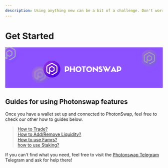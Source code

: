 ```yaml
---
description: Using anything new can be a bit of a challenge. Don't worry though, we've created a range of guides to help you get comfortable with Photonswap
---
```


# Get Started
![](../.gitbook/assets/photonswap-banner2.png)

## Guides for using Photonswap features

Once you have a wallet set up and connected to PhotonSwap, feel free to check our other how to guides below.

> [How to Trade?](https://docs.photonswap.finance/get-started-page/how-to-trade)\
> [How to Add/Remove Liquidity?](https://docs.photonswap.finance/get-started-page/how-to-add-remove-liquidity)\
> [How to use Famrs?](https://docs.photonswap.finance/get-started-page/how-to-use-farms)\
> [how to use Staking?](https://docs.photonswap.finance/get-started-page/how-to-stake)


If you can't find what you need, feel free to visit the [Photonswap Telegram](https://t.me/photonswap_fi) Telegram and ask for help there!
